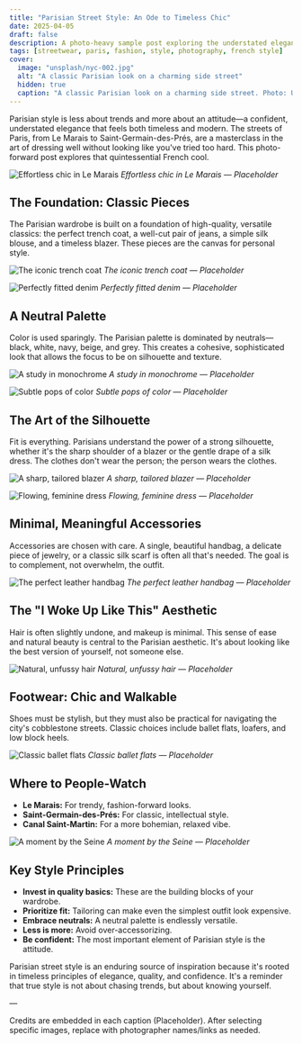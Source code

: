 ```yaml
---
title: "Parisian Street Style: An Ode to Timeless Chic"
date: 2025-04-05
draft: false
description: A photo-heavy sample post exploring the understated elegance, classic silhouettes, and effortless cool of Parisian street style.
tags: [streetwear, paris, fashion, style, photography, french style]
cover:
  image: "unsplash/nyc-002.jpg"
  alt: "A classic Parisian look on a charming side street"
  hidden: true
  caption: "A classic Parisian look on a charming side street. Photo: Unsplash"
---
```


Parisian style is less about trends and more about an attitude—a confident, understated elegance that feels both timeless and modern. The streets of Paris, from Le Marais to Saint-Germain-des-Prés, are a masterclass in the art of dressing well without looking like you've tried too hard. This photo-forward post explores that quintessential French cool.

![Effortless chic in Le Marais](unsplash/nyc-001.jpg)
_Effortless chic in Le Marais — Placeholder_

## The Foundation: Classic Pieces

The Parisian wardrobe is built on a foundation of high-quality, versatile classics: the perfect trench coat, a well-cut pair of jeans, a simple silk blouse, and a timeless blazer. These pieces are the canvas for personal style.

![The iconic trench coat](unsplash/nyc-002.jpg)
_The iconic trench coat — Placeholder_

![Perfectly fitted denim](unsplash/nyc-003.jpg)
_Perfectly fitted denim — Placeholder_

## A Neutral Palette

Color is used sparingly. The Parisian palette is dominated by neutrals—black, white, navy, beige, and grey. This creates a cohesive, sophisticated look that allows the focus to be on silhouette and texture.

![A study in monochrome](unsplash/nyc-004.jpg)
_A study in monochrome — Placeholder_

![Subtle pops of color](unsplash/nyc-005.jpg)
_Subtle pops of color — Placeholder_

## The Art of the Silhouette

Fit is everything. Parisians understand the power of a strong silhouette, whether it's the sharp shoulder of a blazer or the gentle drape of a silk dress. The clothes don't wear the person; the person wears the clothes.

![A sharp, tailored blazer](unsplash/nyc-006.jpg)
_A sharp, tailored blazer — Placeholder_

![Flowing, feminine dress](unsplash/nyc-007.jpg)
_Flowing, feminine dress — Placeholder_

## Minimal, Meaningful Accessories

Accessories are chosen with care. A single, beautiful handbag, a delicate piece of jewelry, or a classic silk scarf is often all that's needed. The goal is to complement, not overwhelm, the outfit.

![The perfect leather handbag](unsplash/nyc-008.jpg)
_The perfect leather handbag — Placeholder_

## The "I Woke Up Like This" Aesthetic

Hair is often slightly undone, and makeup is minimal. This sense of ease and natural beauty is central to the Parisian aesthetic. It's about looking like the best version of yourself, not someone else.

![Natural, unfussy hair](unsplash/nyc-009.jpg)
_Natural, unfussy hair — Placeholder_

## Footwear: Chic and Walkable

Shoes must be stylish, but they must also be practical for navigating the city's cobblestone streets. Classic choices include ballet flats, loafers, and low block heels.

![Classic ballet flats](unsplash/nyc-010.jpg)
_Classic ballet flats — Placeholder_

## Where to People-Watch

- **Le Marais:** For trendy, fashion-forward looks.
- **Saint-Germain-des-Prés:** For classic, intellectual style.
- **Canal Saint-Martin:** For a more bohemian, relaxed vibe.

![A moment by the Seine](unsplash/nyc-011.jpg)
_A moment by the Seine — Placeholder_

## Key Style Principles

- **Invest in quality basics:** These are the building blocks of your wardrobe.
- **Prioritize fit:** Tailoring can make even the simplest outfit look expensive.
- **Embrace neutrals:** A neutral palette is endlessly versatile.
- **Less is more:** Avoid over-accessorizing.
- **Be confident:** The most important element of Parisian style is the attitude.

Parisian street style is an enduring source of inspiration because it's rooted in timeless principles of elegance, quality, and confidence. It's a reminder that true style is not about chasing trends, but about knowing yourself.

—

Credits are embedded in each caption (Placeholder). After selecting specific images, replace with photographer names/links as needed.
